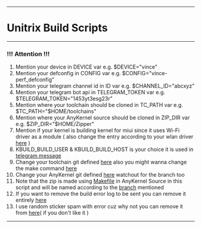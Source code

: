 -------------------------------------------
# Unitrix Build Scripts #
-------------------------------------------

### !!! Attention !!! ###

1. Mention your device in DEVICE var e.g. $DEVICE="vince"
2. Mention your defconfig in CONFIG var e.g. $CONFIG="vince-perf_defconfig"
3. Mention your telegram channel id in ID var e.g. $CHANNEL_ID="abcxyz"
4. Mention your telegram bot api in TELEGRAM_TOKEN var e.g. $TELEGRAM_TOKEN="1453yt3esg23r"
5. Mention where your toolchain should be cloned in TC_PATH var e.g. $TC_PATH="$HOME/toolchains"
6. Mention where your AnyKernel source should be cloned in ZIP_DIR var e.g. $ZIP_DIR="$HOME/Zipper"
7. Mention if your kernel is building kernel for miui since it uses Wi-Fi driver as a module ( also change the entry according to your wlan driver [here](https://github.com/Unitrix-Kernel/Build-Scripts/blob/9e438c032d1dc1a047a62f59bf02a6a0eed2dff5/build.sh#L118) ) 
8. KBUILD_BUILD_USER & KBUILD_BUILD_HOST is your choice it is used in [telegram message](https://github.com/Unitrix-Kernel/Build-Scripts/blob/9e438c032d1dc1a047a62f59bf02a6a0eed2dff5/build.sh#L193) 
9. Change your toolchain git defined [here](https://github.com/Unitrix-Kernel/Build-Scripts/blob/9e438c032d1dc1a047a62f59bf02a6a0eed2dff5/build.sh#L73) also you might wanna change the make command [here](https://github.com/Unitrix-Kernel/Build-Scripts/blob/9e438c032d1dc1a047a62f59bf02a6a0eed2dff5/build.sh#L88)
10. Change your AnyKernel git defined [here](https://github.com/Unitrix-Kernel/Build-Scripts/blob/9e438c032d1dc1a047a62f59bf02a6a0eed2dff5/build.sh#L76) watchout for the branch too
11. Note that the zip is made using [Makefile](https://github.com/Unitrix-Kernel/AnyKernel3/blob/vince/Makefile) in AnyKernel Source in this script and will be named according to the [branch](https://github.com/Unitrix-Kernel/Build-Scripts/blob/9e438c032d1dc1a047a62f59bf02a6a0eed2dff5/build.sh#L128) mentioned 
12. If you want to remove the build error log to be sent you can remove it entirely [here](https://github.com/Unitrix-Kernel/Build-Scripts/blob/9e438c032d1dc1a047a62f59bf02a6a0eed2dff5/build.sh#L140)
13. I use random sticker spam with error cuz why not you can remove it from [here](https://github.com/Unitrix-Kernel/Build-Scripts/blob/9e438c032d1dc1a047a62f59bf02a6a0eed2dff5/build.sh#L156)( if you don't like it )


-------------------------------------------
